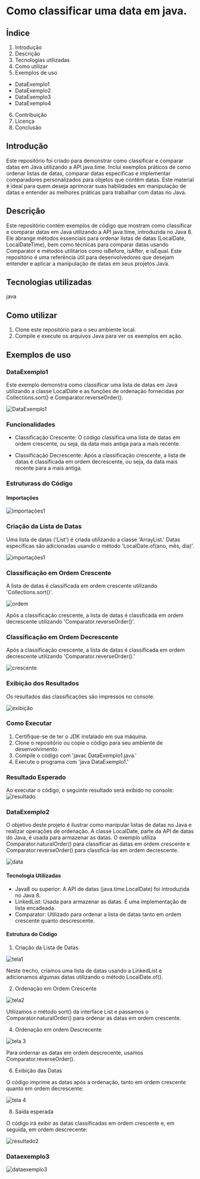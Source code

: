 # Como classificar uma data em java.

## Índice
1. Introdução
2. Descrição
3. Tecnologias utilizadas
4. Como utilizar
5. Exemplos de uso
- DataExemplo1
- DataExemplo2
- DataExemplo3
- DataExemplo4
6. Contribuição 
7. Licença
8. Conclusão


## Introdução
Este repositório foi criado para demonstrar como classificar e comparar datas em Java utilizando a API java.time. Inclui exemplos práticos de como ordenar listas de datas, comparar datas específicas e implementar comparadores personalizados para objetos que contêm datas. Este material é ideal para quem deseja aprimorar suas habilidades em manipulação de datas e entender as melhores práticas para trabalhar com datas no Java.



## Descrição
Este repositório contém exemplos de código que mostram como classificar e comparar datas em Java utilizando a API java.time, introduzida no Java 8. Ele abrange métodos essenciais para ordenar listas de datas (LocalDate, LocalDateTime), bem como técnicas para comparar datas usando Comparator e métodos utilitários como isBefore, isAfter, e isEqual. Este repositório é uma referência útil para desenvolvedores que desejam entender e aplicar a manipulação de datas em seus projetos Java.


## Tecnologias utilizadas
java

## Como utilizar
1. Clone este repositório para o seu ambiente local.
2. Compile e execute os arquivos Java para ver os exemplos em ação.


## Exemplos de uso

### DataExemplo1
Este exemplo demonstra como classificar uma lista de datas em Java utilizando a classe LocalDate e as funções de ordenação fornecidas por Collections.sort() e Comparator.reverseOrder().

![DataExemplo1](https://github.com/user-attachments/assets/87494d1f-c001-4208-b3cd-1bd9d6a7643b)


### Funcionalidades
- Classificação Crescente: O código classifica uma lista de datas em ordem crescente, ou seja, da data mais antiga para a mais recente.
  
- Classificação Decrescente: Após a classificação crescente, a lista de datas é classificada em ordem decrescente, ou seja, da data mais recente para a mais antiga.


### Estruturass do Código
#### Importações

![importações1](https://github.com/user-attachments/assets/d0e2e55d-0ebe-4845-93cd-40d398583cb4)


### Criação da Lista de Datas
Uma lista de datas ('List<LocalDate>') é criada utilizando a classe 'ArrayList.' Datas específicas são adicionadas usando o método 'LocalDate.of(ano, mês, dia)'.

![importações1](https://github.com/user-attachments/assets/0491bd3f-afc8-4ade-9ee8-b5cace8d8289)

### Classificação em Ordem Crescente
A lista de datas é classificada em ordem crescente utilizando 'Collections.sort()'.

![ordem](https://github.com/user-attachments/assets/8e6ff839-9832-45e1-b9d8-94edaaf6f4e0)

Após a classificação crescente, a lista de datas é classficada em ordem decrescente utilizando 'Comparator.reverseOrder()'.


### Classificação em Ordem Decrescente
Após a classificação crescente, a lista de datas é classificada em ordem decrescente utilizando 'Comparator.reverseOrder().'

![crescente](https://github.com/user-attachments/assets/a1ada203-33e6-480f-b6c9-4e839320e29c)


### Exibição dos Resultados
Os resultados das classificações são impressos no console.

![exibição](https://github.com/user-attachments/assets/2fbedd3e-2ec5-427c-8177-e35294477c35)

### Como Executar
1. Certifique-se de ter o JDK instalado em sua máquina.
2. Clone o repositório ou copie o código para seu ambiente de desenvolvimento.
3. Compile o código com 'javac DataExemplo1.java.'
4. Execute o programa com 'java DataExemplo1.'


### Resultado Esperado
Ao executar o código, o seguinte resultado será exibido no console:
![resultado](https://github.com/user-attachments/assets/ee4559e6-b9ba-4f90-9965-86c07625c83e)





### DataExemplo2

O objetivo deste projeto é ilustrar como manipular listas de datas no Java e realizar operações de ordenação. A classe LocalDate, parte da API de datas do Java, é usada para armazenar as datas. O exemplo utiliza Comparator.naturalOrder() para classificar as datas em ordem crescente e Comparator.reverseOrder() para classficá-las em ordem decrescente.

![data](https://github.com/user-attachments/assets/e852e588-f829-4665-9407-01fc6d779fd7)


#### Tecnologia Utilizadas
- Java8 ou superior: A API de datas (java.time.LocalDate) foi introduzida no Java 8.
- LinkedList: Usada para armazenar as datas. É uma implementação de lista encadeada.
- Comparator: Utilizado para ordenar a lista de datas tanto em ordem crescente quanto descrescente.

#### Estrutura do Código

1. Criação da Lista de Datas

![tela1](https://github.com/user-attachments/assets/bb1492db-28a9-40bd-a864-970178b4806f)

Neste trecho, criamos uma lista de datas usando a LinkedList e adicionamos algumas datas utilizando o método LocalDate.of().

2. Ordenação em Ordem Crescente

![tela2](https://github.com/user-attachments/assets/c003eb0f-d83a-4156-af77-dbc6641ef7c1)

Utilizamos o método sort() da interface List e passamos o Comparator.naturalOrder() para ordenar as datas em ordem crescente.

4. Ordenação em ordem Descrecente

![tela 3](https://github.com/user-attachments/assets/e538f7c2-b72b-42af-aa9f-e3751ebea06b)

Para ordernar as datas em ordem descrecente, usamos Comparator.reverseOrder().

6. Exibição das Datas

O código imprime as datas após a ordenação, tanto em ordem crescente quanto em ordem decrescente:

![tela 4](https://github.com/user-attachments/assets/4ba5b415-56f1-45f5-8e9f-3948bafe6340)

8. Saída esperada

O código irá exibir as datas classificadas em ordem crescente e, em seguida, em ordem descrecente:

![resultado2](https://github.com/user-attachments/assets/d665ecd2-f284-433a-a4dd-cf9fd820a7cd)



### Dataexemplo3
![dataexemplo3](https://github.com/user-attachments/assets/1363d1a2-7349-47a1-81a4-15191104b6d4)




